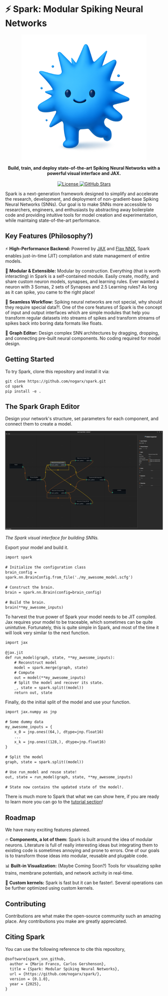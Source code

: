 # ⚡ Spark: Modular Spiking Neural Networks

<div align="center"><img src="./images/spark_logo.png" width="400" alt="Spark Logo"></div>

<p align="center">
    <strong>
        Build, train, and deploy state-of-the-art Spiking Neural Networks with a powerful visual interface and JAX.
    </strong>
    <br/><br/>
	<!--
    <a href="#">
        <img src="https://img.shields.io/badge/build-passing-brightgreen?style=for-the-badge" alt="Build Status">
    </a>
	-->
    <a href="#">
        <img src="https://img.shields.io/badge/license-APACHE 2.0-blue?style=for-the-badge" alt="License">
    </a>
    <a href="#">
        <img src="https://img.shields.io/github/stars/nogarx/spark?style=for-the-badge" alt="GitHub Stars">
    </a>
	<!--
    <a href="#">
        <img src="https://img.shields.io/pypi/v/spark?style=for-the-badge" alt="PyPI version">
    </a>
	-->
</p>

Spark is a next-generation framework designed to simplify and accelerate the research, development, and deployment of non-gradient-base Spiking Neural Networks (SNNs). Our goal is to make SNNs more accessible to researchers, engineers, and enthusiasts by abstracting away boilerplate code and providing intuitive tools for model creation and experimentation, while maintaing state-of-the-art performance.

## Key Features (Philosophy?)

⚡ <strong>High-Performance Backend:</strong> 
Powered by [JAX](https://jax.readthedocs.io/) and [Flax NNX](https://flax.readthedocs.io/), Spark enables just-in-time (JIT) compilation and state management of entire models.

🧩 <strong>Modular & Extensible:</strong> 
Modular by construction.
Everything (that is worth interacting) in Spark is a self-contained module. 
Easily create, modify, and share custom neuron models, synapses, and learning rules.
Ever wanted a neuron with 3 Somas, 2 sets of Synapses and 2.5 Learning rules? As long as it can spike, you came to the right place! 

🔄 <strong>Seamless Workflow:</strong> 
Spiking neural networks are not special, why should they require special data?!. One of the core features of Spark is the concept of input and output interfaces which are simple modules that help you transform regular datasets into streams of spikes and transform streams of spikes back into boring data formats like floats.

🧠 <strong>Graph Editor:</strong> 
Design complex SNN architectures by dragging, dropping, and connecting pre-built neural components. 
No coding required for model design.

## Getting Started

<!--
Spark is available on PyPI, so it can be installed with:


```
pip install spark-snn
```

Or, for the latest development version, clone this repository:
-->
To try Spark, clone this repository and install it via: 
```
git clone https://github.com/nogarx/spark.git
cd spark
pip install -e .
```

## The Spark Graph Editor

Design your network's structure, set parameters for each component, and connect them to create a model.

<div align="center">
    <img src="./images/spark_graph_editor.png" alt="Spark Logo"></div>
    <p>
        <em>The Spark visual interface for building SNNs.</em>
    </p>
</div>

Export your model and build it.

```
import spark

# Initialize the configuration class
brain_config = spark.nn.BrainConfig.from_file('./my_awesome_model.scfg')

# Construct the brain.
brain = spark.nn.Brain(config=brain_config)

# Build the brain.
brain(**my_awesome_inputs)
```

To harvest the true power of Spark your model needs to be JIT compiled. Jax requires your model to be traceable, which sometimes can be quite unintutive. Fortunately, this is quite simple in Spark, and most of the time it will look very similar to the next function.

```
import jax

@jax.jit
def run_model(graph, state, **my_awesome_inputs):
    # Reconstruct model
	model = spark.merge(graph, state)
    # Compute
	out = model(**my_awesome_inputs)
    # Split the model and recover its state.
    _, state = spark.split((model))
	return out, state
```

Finally, do the initial split of the model and use your function. 

```
import jax.numpy as jnp

# Some dummy data
my_awesome_inputs = {
    x_0 = jnp.ones((64,), dtype=jnp.float16)
    ...
    x_k = jnp.ones((128,), dtype=jnp.float16)
}

# Split the model
graph, state = spark.split((model))

# Use run_model and reuse state!
out, state = run_model(graph, state, **my_awesome_inputs)

# State now contains the updated state of the model!.
```

There is much more to Spark that what we can show here, if you are ready to learn more you can go to the [tutorial section](https://github.com/Nogarx/Spark/tree/main/tutorials)! 


## Roadmap

We have many exciting features planned. 

🔥 <strong>Components, a lot of them:</strong> 
Spark is built around the idea of modular neurons. Literature is full of really interesting ideas but integrating them to existing code is sometimes annoying and prone to errors. One of our goals is to transform those ideas into modular, reusable and plugable code.

📊 <strong>Built-in Visualization:</strong> 
(Maybe Coming Soon?) Tools for visualizing spike trains, membrane potentials, and network activity in real-time.

🧮 <strong>Custom kernels:</strong>
Spark is fast but it can be faster!. Several operations can be further optimized using custom kernels.

<!--
🧮 <strong>Surrogate gradients:</strong> 
Spark was build with the goal of building recurrent "Heabbian"-like learning schemes and as such it does not support surrogate gradients by default. Spark is also built on top of JAX, which makes automatic differentiation quite straight forward. However, surrogate gradients are typically apply to batched data, which goes against the design philosophy of Spark. We are currently exploring how to integrate surrogate gradients in a way that does not violates our core design. 
--->
## Contributing

Contributions are what make the open-source community such an amazing place. Any contributions you make are greatly appreciated.

## Citing Spark

You can use the following reference to cite this repository, 

<!--
@article{spark_snn_github,
  author = {Mario Franco, Carlos Gershenson},
  title = {Spark: Modular Spiking Neural Networks},
  url = {},
  year = {2025},
}
--->

```
@software{spark_snn_github,
  author = {Mario Franco, Carlos Gershenson},
  title = {Spark: Modular Spiking Neural Networks},
  url = {https://github.com/nogarx/spark/},
  version = {0.1.0},
  year = {2025},
}
```
